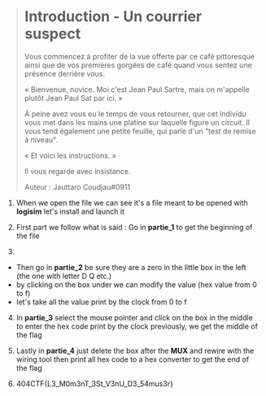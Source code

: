 > # Introduction - Un courrier suspect
>
> Vous commencez à profiter de la vue offerte par ce café pittoresque ainsi que de vos premières gorgées de café quand vous sentez une présence derrière vous.
>
> « Bienvenue, novice. Moi c'est Jean Paul Sartre, mais on m'appelle plutôt Jean Paul Sat par ici. »
>
> À peine avez vous eu le temps de vous retourner, que cet individu vous met dans les mains une platine sur laquelle figure un circuit. Il vous tend également une petite feuille, qui parle d'un "test de remise à niveau".
>
> « Et voici les instructions. »
>
> Il vous regarde avec insistance.
>
> Auteur : Jauttaro Coudjau#0911

1. When we open the file we can see it's a file meant to be opened with **logisim** let's install and launch it

2. First part we follow what is said : Go in **partie_1** to get the beginning of the file

3. 
- Then go in **partie_2** be sure they are a zero in the little box in the left (the one with letter D Q etc.) 
- by clicking on the box under we can modify the value (hex value from 0 to f) 
- let's take all the value print by the clock from 0 to f

4. In **partie_3** select the mouse pointer and click on the box in the middle to enter the hex code print by the clock previously, we get the middle of the flag

5. Lastly in **partie_4** just delete the box after the **MUX** and rewire with the wiring tool then print all hex code to a hex converter to get the end of the flag

6. 404CTF{L3_M0m3nT_3St_V3nU_D3_54mus3r}
